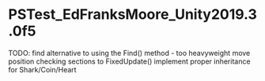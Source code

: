# PSTest_EdFranksMoore_Unity2019.3.0f5
TODO:
find alternative to using the Find() method - too heavyweight
move position checking sections to FixedUpdate()
implement proper inheritance for Shark/Coin/Heart
